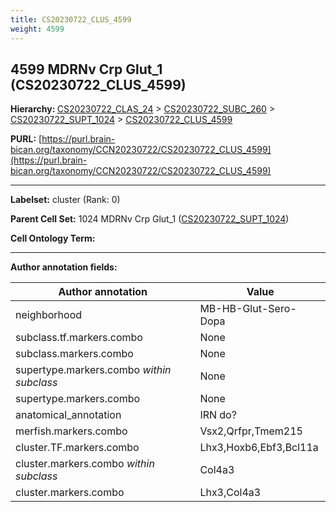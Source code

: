 ```yaml
---
title: CS20230722_CLUS_4599
weight: 4599
---
```

## 4599 MDRNv Crp Glut_1 (CS20230722_CLUS_4599)
<b>Hierarchy: </b>
[CS20230722_CLAS_24](../CS20230722_CLAS_24) >
[CS20230722_SUBC_260](../CS20230722_SUBC_260) >
[CS20230722_SUPT_1024](../CS20230722_SUPT_1024) >
[CS20230722_CLUS_4599](../CS20230722_CLUS_4599)

**PURL:** [https://purl.brain-bican.org/taxonomy/CCN20230722/CS20230722_CLUS_4599](https://purl.brain-bican.org/taxonomy/CCN20230722/CS20230722_CLUS_4599)

---


**Labelset:** cluster (Rank: 0)

**Parent Cell Set:** 1024 MDRNv Crp Glut_1 ([CS20230722_SUPT_1024](../CS20230722_SUPT_1024))



**Cell Ontology Term:** 

[MARKER GENES.]: #


---

[TRANSFERRED ANNOTATIONS.]: #


[AUTHOR ANNOTATION FIELDS.]: #


**Author annotation fields:**

| Author annotation | Value |
|-------------------|-------|
|neighborhood|MB-HB-Glut-Sero-Dopa|
|subclass.tf.markers.combo|None|
|subclass.markers.combo|None|
|supertype.markers.combo _within subclass_|None|
|supertype.markers.combo|None|
|anatomical_annotation|IRN do?|
|merfish.markers.combo|Vsx2,Qrfpr,Tmem215|
|cluster.TF.markers.combo|Lhx3,Hoxb6,Ebf3,Bcl11a|
|cluster.markers.combo _within subclass_|Col4a3|
|cluster.markers.combo|Lhx3,Col4a3|
